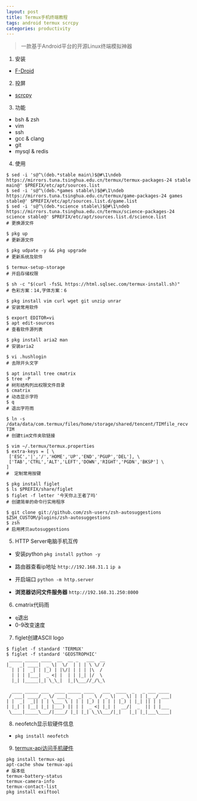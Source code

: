 ```yaml
---
layout: post
title: Termux手机终端教程
tags: android termux scrcpy
categories: productivity
---
```


> 一款基于Android平台的开源Linux终端模拟神器

1. 安装
- [F-Droid](https://f-droid.org/packages/com.termux/)

2. 投屏
- [scrcpy](https://geostrophic.github.io//productivity/2020/07/13/scrcpy.html)

3. 功能
- bsh & zsh
- vim
- ssh
- gcc & clang
- git
- mysql & redis

4. 使用

```
$ sed -i 's@^\(deb.*stable main\)$@#\1\ndeb https://mirrors.tuna.tsinghua.edu.cn/termux/termux-packages-24 stable main@' $PREFIX/etc/apt/sources.list
$ sed -i 's@^\(deb.*games stable\)$@#\1\ndeb https://mirrors.tuna.tsinghua.edu.cn/termux/game-packages-24 games stable@' $PREFIX/etc/apt/sources.list.d/game.list
$ sed -i 's@^\(deb.*science stable\)$@#\1\ndeb https://mirrors.tuna.tsinghua.edu.cn/termux/science-packages-24 science stable@' $PREFIX/etc/apt/sources.list.d/science.list
# 更换源文件

$ pkg up 
# 更新源文件

$ pkg udpate -y && pkg upgrade 
# 更新系统及软件

$ termux-setup-storage
# 开启存储权限

$ sh -c "$(curl -fsSL https://html.sqlsec.com/termux-install.sh)"  
# 色彩方案：14,字体方案：6

$ pkg install vim curl wget git unzip unrar
# 安装常用软件

$ export EDITOR=vi
$ apt edit-sources 
# 查看软件源列表

$ pkg install aria2 man
# 安装aria2

$ vi .hushlogin
# 去除开头文字

$ apt install tree cmatrix
$ tree -P
# 树形结构列出权限文件目录
$ cmatrix
# 动态显示字符
$ q
# 退出字符雨

$ ln -s /data/data/com.termux/files/home/storage/shared/tencent/TIMfile_recv TIM
# 创建tim文件夹软链接

$ vim ~/.termux/termux.properties
$ extra-keys = [ \
 ['ESC','|','/','HOME','UP','END','PGUP','DEL'], \
 ['TAB','CTRL','ALT','LEFT','DOWN','RIGHT','PGDN','BKSP'] \
]
#  定制常用按键

$ pkg install figlet
$ ls $PREFIX/share/figlet
$ figlet -f letter '今天你上王者了吗'
# 创建简单的命令行实用程序

$ git clone git://github.com/zsh-users/zsh-autosuggestions $ZSH_CUSTOM/plugins/zsh-autosuggestions
$ zsh
# 启用拷贝autosuggestions

```

5. HTTP Server电脑手机互传

- 安装python
`pkg install python -y`

- 路由器查看ip地址
`http://192.168.31.1`
`ip a`

- 开启端口
`python -m http.server`

- **浏览器访问文件服务器**
`http://192.168.31.250:8000`

6. cmatrix代码雨
* `q`退出
* 0-9改变速度

7. figlet创建ASCII logo
```
$ figlet -f standard 'TERMUX'
$ figlet -f standard 'GEOSTROPHIC' 
 _____ _____ ____  __  __ _   ___  __
|_   _| ____|  _ \|  \/  | | | \ \/ /
  | | |  _| | |_) | |\/| | | | |\  /
  | | | |___|  _ <| |  | | |_| |/  \
  |_| |_____|_| \_\_|  |_|\___//_/\_\

  ____ _____ ___  ____ _____ ____   ___  ____  _   _ ___ ____ 
 / ___| ____/ _ \/ ___|_   _|  _ \ / _ \|  _ \| | | |_ _/ ___|
| |  _|  _|| | | \___ \ | | | |_) | | | | |_) | |_| || | |    
| |_| | |__| |_| |___) || | |  _ <| |_| |  __/|  _  || | |___ 
 \____|_____\___/|____/ |_| |_| \_\\___/|_|   |_| |_|___\____|
```

8. neofetch显示软硬件信息 
* `pkg install neofetch`

9. [termux-api访问手机硬件](https://f-droid.org/packages/com.termux.api/)
```
pkg install termux-api
apt-cache show termux-api
# 版本低
termux-battery-status
termux-camera-info
termux-contact-list
pkg install exiftool

```
